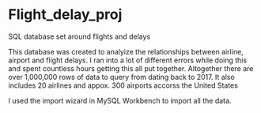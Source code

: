 # Flight_delay_proj
SQL database set around flights and delays 

This database was created to analyize the relationships between airline, airport and flight delays. I ran into a lot of different errors while doing this and spent countless hours getting this all put together. 
Altogether there are over 1,000,000 rows of data to query from dating back to 2017. It also includes 20 airlines and appox. 300 airports accorss the United States

I used the import wizard in MySQL Workbench to import all the data. 

